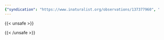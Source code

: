 ```yaml
---
{"syndication": "https://www.inaturalist.org/observations/137377960", "date": "2022-10-02T13:49:56-04:00", "taxon": {"name": "Gloeophyllum sepiarium", "common_name": "Conifer Mazegill"}, "quality_grade": "needs_id", "identifications_most_agree": false, "species_guess": "Conifer Mazegill", "identifications_most_disagree": false, "captive": false, "project_ids": [], "community_taxon_id": null, "geojson": {"type": "Point", "coordinates": [-75.2452419444, 43.0814108333]}, "owners_identification_from_vision": true, "identifications_count": 0, "obscured": false, "num_identification_agreements": 0, "num_identification_disagreements": 0, "place_guess": "Utica, NY 13501, USA", "photos": [{"id": 234619916, "license_code": "cc-by-nc", "original_dimensions": {"width": 1536, "height": 2048}, "url": "https://inaturalist-open-data.s3.amazonaws.com/photos/234619916/square.jpeg", "attribution": "(c) Brandon Rozek, all rights reserved", "flags": []}]}
---
```

{{< unsafe >}}

{{< /unsafe >}}
